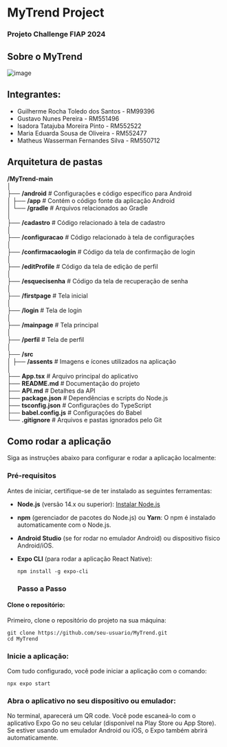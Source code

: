 # MyTrend Project
### Projeto Challenge FIAP 2024

## Sobre o MyTrend
![image](https://github.com/user-attachments/assets/78281615-9c2c-4315-968a-2356ce4881ed)


## Integrantes:
- Guilherme Rocha Toledo dos Santos - RM99396
- Gustavo Nunes Pereira - RM551496
- Isadora Tatajuba Moreira Pinto - RM552522
- Maria Eduarda Sousa de Oliveira - RM552477
- Matheus Wasserman Fernandes Silva - RM550712

## Arquitetura de pastas 

**/MyTrend-main**  
│  
├── **/android**                  # Configurações e código específico para Android  
│   ├── **/app**                  # Contém o código fonte da aplicação Android  
│   └── **/gradle**               # Arquivos relacionados ao Gradle  
│  
├── **/cadastro**                 # Código relacionado à tela de cadastro  
│  
├── **/configuracao**             # Código relacionado à tela de configurações  
│  
├── **/confirmacaologin**         # Código da tela de confirmação de login  
│  
├── **/editProfile**              # Código da tela de edição de perfil  
│  
├── **/esquecisenha**             # Código da tela de recuperação de senha  
│  
├── **/firstpage**                # Tela inicial  
│  
├── **/login**                    # Tela de login  
│  
├── **/mainpage**                 # Tela principal  
│  
├── **/perfil**                   # Tela de perfil  
│  
├── **/src**  
│   ├── **/assents**              # Imagens e ícones utilizados na aplicação  
│  
├── **App.tsx**                   # Arquivo principal do aplicativo  
├── **README.md**                 # Documentação do projeto  
├── **API.md**                    # Detalhes da API  
├── **package.json**              # Dependências e scripts do Node.js  
├── **tsconfig.json**             # Configurações do TypeScript  
├── **babel.config.js**           # Configurações do Babel  
└── **.gitignore**                # Arquivos e pastas ignorados pelo Git  

## Como rodar a aplicação
Siga as instruções abaixo para configurar e rodar a aplicação localmente:

### Pré-requisitos

Antes de iniciar, certifique-se de ter instalado as seguintes ferramentas:

- **Node.js** (versão 14.x ou superior): [Instalar Node.js](https://nodejs.org)
- **npm** (gerenciador de pacotes do Node.js) ou **Yarn**: O npm é instalado automaticamente com o Node.js.
- **Android Studio** (se for rodar no emulador Android) ou dispositivo físico Android/iOS.
- **Expo CLI** (para rodar a aplicação React Native):  
  ```
  npm install -g expo-cli
  ```

  ### Passo a Passo

#### Clone o repositório:

Primeiro, clone o repositório do projeto na sua máquina:

```
git clone https://github.com/seu-usuario/MyTrend.git
cd MyTrend
 ``` 

### Inicie a aplicação:


Com tudo configurado, você pode iniciar a aplicação com o comando:

```
npx expo start
```

### Abra o aplicativo no seu dispositivo ou emulador:

No terminal, aparecerá um QR code. Você pode escaneá-lo com o aplicativo Expo Go no seu celular (disponível na Play Store ou App Store).  
Se estiver usando um emulador Android ou iOS, o Expo também abrirá automaticamente.
